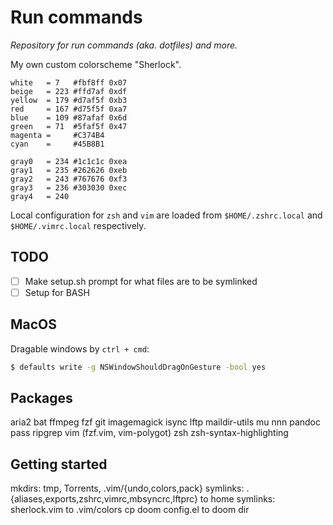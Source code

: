 # Run commands

_Repository for run commands (aka. dotfiles) and more._

My own custom colorscheme "Sherlock".

```
white   = 7   #fbf8ff 0x07
beige   = 223 #ffd7af 0xdf
yellow  = 179 #d7af5f 0xb3
red     = 167 #d75f5f 0xa7
blue    = 109 #87afaf 0x6d
green   = 71  #5faf5f 0x47
magenta =     #C374B4
cyan    =     #45B8B1

gray0   = 234 #1c1c1c 0xea
gray1   = 235 #262626 0xeb
gray2   = 243 #767676 0xf3
gray3   = 236 #303030 0xec
gray4   = 240
```

Local configuration for `zsh` and `vim` are loaded from `$HOME/.zshrc.local` and
`$HOME/.vimrc.local` respectively.

## TODO

- [ ] Make setup.sh prompt for what files are to be symlinked
- [ ] Setup for BASH

## MacOS

Dragable windows by `ctrl + cmd`:

```bash
$ defaults write -g NSWindowShouldDragOnGesture -bool yes
```

## Packages

aria2 bat ffmpeg fzf git imagemagick isync lftp maildir-utils mu nnn pandoc pass
ripgrep vim (fzf.vim, vim-polygot) zsh zsh-syntax-highlighting

## Getting started

mkdirs: tmp, Torrents, .vim/{undo,colors,pack}
symlinks: .{aliases,exports,zshrc,vimrc,mbsyncrc,lftprc} to home
symlinks: sherlock.vim to .vim/colors
cp doom config.el to doom dir
